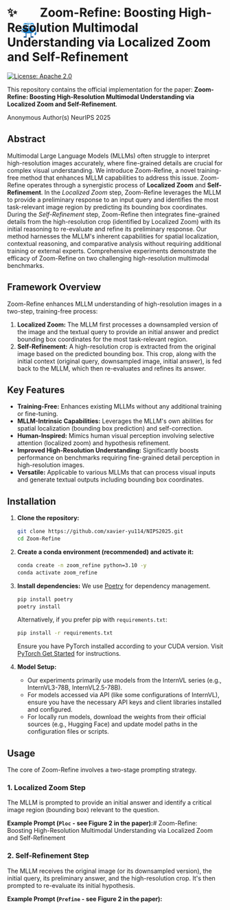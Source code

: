 # ✨ <img src="asset/logo.png" alt="Example Image" width="40" style="margin-bottom:-50px"/> Zoom-Refine: Boosting High-Resolution Multimodal Understanding via Localized Zoom and Self-Refinement

[![License: Apache 2.0](https://img.shields.io/badge/License-Apache_2.0-blue.svg)](https://opensource.org/licenses/Apache-2.0) 

This repository contains the official implementation for the paper: **Zoom-Refine: Boosting High-Resolution Multimodal Understanding via Localized Zoom and Self-Refinement**.

Anonymous Author(s)
NeurIPS 2025 

## Abstract

Multimodal Large Language Models (MLLMs) often struggle to interpret high-resolution images accurately, where fine-grained details are crucial for complex visual understanding. We introduce Zoom-Refine, a novel training-free method that enhances MLLM capabilities to address this issue. Zoom-Refine operates through a synergistic process of **Localized Zoom** and **Self-Refinement**. In the *Localized Zoom* step, Zoom-Refine leverages the MLLM to provide a preliminary response to an input query and identifies the most task-relevant image region by predicting its bounding box coordinates. During the *Self-Refinement* step, Zoom-Refine then integrates fine-grained details from the high-resolution crop (identified by Localized Zoom) with its initial reasoning to re-evaluate and refine its preliminary response. Our method harnesses the MLLM's inherent capabilities for spatial localization, contextual reasoning, and comparative analysis without requiring additional training or external experts. Comprehensive experiments demonstrate the efficacy of Zoom-Refine on two challenging high-resolution multimodal benchmarks.

## Framework Overview

Zoom-Refine enhances MLLM understanding of high-resolution images in a two-step, training-free process:

1.  **Localized Zoom:** The MLLM first processes a downsampled version of the image and the textual query to provide an initial answer and predict bounding box coordinates for the most task-relevant region.
2.  **Self-Refinement:** A high-resolution crop is extracted from the original image based on the predicted bounding box. This crop, along with the initial context (original query, downsampled image, initial answer), is fed back to the MLLM, which then re-evaluates and refines its answer.



## Key Features

*   **Training-Free:** Enhances existing MLLMs without any additional training or fine-tuning.
*   **MLLM-Intrinsic Capabilities:** Leverages the MLLM's own abilities for spatial localization (bounding box prediction) and self-correction.
*   **Human-Inspired:** Mimics human visual perception involving selective attention (localized zoom) and hypothesis refinement.
*   **Improved High-Resolution Understanding:** Significantly boosts performance on benchmarks requiring fine-grained detail perception in high-resolution images.
*   **Versatile:** Applicable to various MLLMs that can process visual inputs and generate textual outputs including bounding box coordinates.

## Installation

1.  **Clone the repository:**
    ```bash
    git clone https://github.com/xavier-yu114/NIPS2025.git
    cd Zoom-Refine
    ```

2.  **Create a conda environment (recommended) and activate it:**
    ```bash
    conda create -n zoom_refine python=3.10 -y
    conda activate zoom_refine
    ```

3.  **Install dependencies:**
    We use [Poetry](https://python-poetry.org/) for dependency management.
    ```bash
    pip install poetry
    poetry install
    ```
    Alternatively, if you prefer pip with `requirements.txt`:
    ```bash
    pip install -r requirements.txt
    ```
    Ensure you have PyTorch installed according to your CUDA version. Visit [PyTorch Get Started](https://pytorch.org/get-started/locally/) for instructions.

4.  **Model Setup:**
    *   Our experiments primarily use models from the InternVL series (e.g., InternVL3-78B, InternVL2.5-78B).
    *   For models accessed via API (like some configurations of InternVL), ensure you have the necessary API keys and client libraries installed and configured.
    *   For locally run models, download the weights from their official sources (e.g., Hugging Face) and update model paths in the configuration files or scripts.

## Usage

The core of Zoom-Refine involves a two-stage prompting strategy.

### 1. Localized Zoom Step

The MLLM is prompted to provide an initial answer and identify a critical image region (bounding box) relevant to the question.

**Example Prompt (`Ploc` - see Figure 2 in the paper):**# Zoom-Refine: Boosting High-Resolution Multimodal Understanding via Localized Zoom and Self-Refinement

### 2. Self-Refinement Step

The MLLM receives the original image (or its downsampled version), the initial query, its preliminary answer, and the high-resolution crop. It's then prompted to re-evaluate its initial hypothesis.

**Example Prompt (`Prefine` - see Figure 2 in the paper):**
